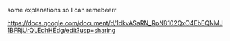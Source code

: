 some explanations so I can remebeerr

https://docs.google.com/document/d/1dkvASaRN_RpN8102QxO4EbEQNMJ1BFRjUrQLEdhHEdg/edit?usp=sharing
